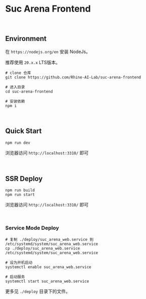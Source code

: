 
# Suc Arena Frontend

<br/>

## Environment

在 `https://nodejs.org/en` 安装 NodeJs。

推荐使用 `20.x.x` LTS版本。


```text
# clone 仓库
git clone https://github.com/Rhine-AI-Lab/suc-arena-frontend

# 进入目录
cd suc-arena-frontend

# 安装依赖
npm i
```

<br/>

## Quick Start


```text
npm run dev
```

浏览器访问 `http://localhost:3310/` 即可

<br/>

## SSR Deploy

```text
npm run build
npm run start
```

浏览器访问 `http://localhost:3310/` 即可

<br/>

### Service Mode Deploy

```text
# 复制 ./deploy/suc_arena_web.service 到 /etc/systemd/system/suc_arena_web.service
cp ./deploy/suc_arena_web.service /etc/systemd/system/suc_arena_web.service

# 设为开机启动
systemctl enable suc_arena_web.service

# 启动服务
systemctl start suc_arena_web.service
```

更多见 `./deploy` 目录下的文件。

